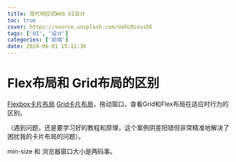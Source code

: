 ```yaml
---
title: 现代响应式Web UI设计
toc: true
cover: https://source.unsplash.com/UahLMixvshE
tags: ['UI', '设计']
categories: ['前端']
date: 2024-06-01 15:11:36
---
```


# Flex布局和 Grid布局的区别

[Flexbox卡片布局](https://codepen.io/web-dot-dev/pen/QWMMVPm) [Grid卡片布局](https://codepen.io/web-dot-dev/pen/abyyaMg)，拖动窗口，查看Grid和Flex布局在适应时行为的区别。

（遇到问题，还是要学习好的教程和原理，这个案例阴差阳错但非常精准地解决了困扰我的卡片布局的问题）。

min-size 和 浏览器窗口大小是两码事。

<!-- more -->